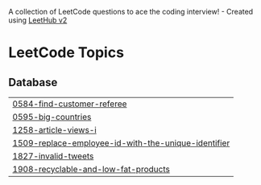 A collection of LeetCode questions to ace the coding interview! - Created using [LeetHub v2](https://github.com/arunbhardwaj/LeetHub-2.0)
<!---LeetCode Topics Start-->
# LeetCode Topics
## Database
|  |
| ------- |
| [0584-find-customer-referee](https://github.com/abdulkaifak/Leetcode/tree/master/0584-find-customer-referee) |
| [0595-big-countries](https://github.com/abdulkaifak/Leetcode/tree/master/0595-big-countries) |
| [1258-article-views-i](https://github.com/abdulkaifak/Leetcode/tree/master/1258-article-views-i) |
| [1509-replace-employee-id-with-the-unique-identifier](https://github.com/abdulkaifak/Leetcode/tree/master/1509-replace-employee-id-with-the-unique-identifier) |
| [1827-invalid-tweets](https://github.com/abdulkaifak/Leetcode/tree/master/1827-invalid-tweets) |
| [1908-recyclable-and-low-fat-products](https://github.com/abdulkaifak/Leetcode/tree/master/1908-recyclable-and-low-fat-products) |
<!---LeetCode Topics End-->